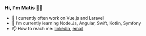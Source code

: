### Hi, I'm Matis 👋😃

- 🔭 I currently often work on Vue.js and Laravel
- 🌱 I’m currently learning Node.Js, Angular, Swift, Kotlin, Symfony
- 📫 How to reach me: [linkedin](https://www.linkedin.com/in/matis-baguelin/), [email](mailto:matis.baguelin.com)
